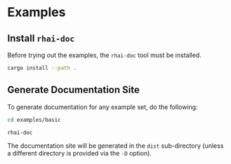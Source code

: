 Examples
========


Install `rhai-doc`
------------------

Before trying out the examples, the `rhai-doc` tool must be installed.

```sh
cargo install --path .
```


Generate Documentation Site
---------------------------

To generate documentation for any example set, do the following:

```sh
cd examples/basic

rhai-doc
```

The documentation site will be generated in the `dist` sub-directory (unless a different directory
is provided via the `-D` option).
